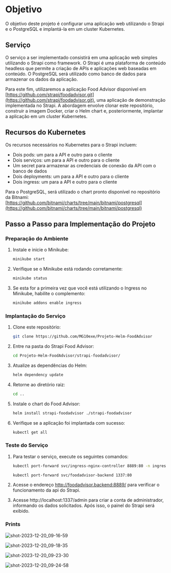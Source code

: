 # Objetivo

O objetivo deste projeto é configurar uma aplicação web utilizando o Strapi e o PostgreSQL e implantá-la em um cluster Kubernetes.

## Serviço

O serviço a ser implementado consistirá em uma aplicação web simples utilizando o Strapi como framework. O Strapi é uma plataforma de conteúdo headless que permite a criação de APIs e aplicações web baseadas em conteúdo. O PostgreSQL será utilizado como banco de dados para armazenar os dados da aplicação.

Para este fim, utilizaremos a aplicação Food Advisor disponível em [https://github.com/strapi/foodadvisor.git](https://github.com/strapi/foodadvisor.git), uma aplicação de demonstração implementada no Strapi. A abordagem envolve clonar este repositório, construir a imagem Docker, criar o Helm chart e, posteriormente, implantar a aplicação em um cluster Kubernetes.

## Recursos do Kubernetes

Os recursos necessários no Kubernetes para o Strapi incluem:

- Dois pods: um para a API e outro para o cliente
- Dois serviços: um para a API e outro para o cliente
- Um secret para armazenar as credenciais de conexão da API com o banco de dados
- Dois deployments: um para a API e outro para o cliente
- Dois ingress: um para a API e outro para o cliente

Para o PostgreSQL, será utilizado o chart pronto disponível no repositório da Bitnami: [https://github.com/bitnami/charts/tree/main/bitnami/postgresql](https://github.com/bitnami/charts/tree/main/bitnami/postgresql)

## Passo a Passo para Implementação do Projeto

### Preparação do Ambiente

1. Instale e inicie o Minikube:
   ```bash
   minikube start
   ```
2. Verifique se o Minikube está rodando corretamente:
    ```bash
    minikube status
    ```
3. Se esta for a primeira vez que você está utilizando o Ingress no Minikube, habilite o complemento:
    ```bash
    minikube addons enable ingress
    ```

### Implantação do Serviço

1. Clone este repositório:
   ```bash
   git clone https://github.com/MG10exe/Projeto-Helm-FoodAdvisor
   ```
2. Entre na pasta do Strapi Food Advisor:
    ```bash
    cd Projeto-Helm-FoodAdvisor/strapi-foodadvisor/
    ```
3. Atualize as dependências do Helm:
    ```bash
    helm dependency update
    ```
4. Retorne ao diretório raiz:
    ```bash
    cd ..
    ```
5. Instale o chart do Food Advisor:
    ```bash
    helm install strapi-foodadvisor ./strapi-foodadvisor
    ```
6. Verifique se a aplicação foi implantada com sucesso:
    ```bash
    kubectl get all
    ```

### Teste do Serviço

1. Para testar o serviço, execute os seguintes comandos:
   ```bash
   kubectl port-forward svc/ingress-nginx-controller 8889:80 -n ingress-nginx
   ```

    ```bash
    kubectl port-forward svc/foodadvisor-backend 1337:80
    ```
2. Acesse o endereço http://foodadvisor.backend:8889/ para verificar o funcionamento da api do Strapi.

3. Acesse http://localhost:1337/admin para criar a conta de administrador, informando os dados solicitados. Após isso, o painel do Strapi será exibido.

### Prints

![shot-2023-12-20_09-16-59](https://github.com/MG10exe/Projeto-Helm-FoodAdvisor/assets/61914401/bd9c6c21-a534-48cb-81c1-95a3bd4c0db3)

![shot-2023-12-20_09-18-35](https://github.com/MG10exe/Projeto-Helm-FoodAdvisor/assets/61914401/c21badf7-db29-4c1e-8aa9-7f91c5d88981)

![shot-2023-12-20_09-23-30](https://github.com/MG10exe/Projeto-Helm-FoodAdvisor/assets/61914401/3088575d-6734-4c9d-b0ac-6c6afecbc46c)

![shot-2023-12-20_09-24-58](https://github.com/MG10exe/Projeto-Helm-FoodAdvisor/assets/61914401/06caf247-067a-4eba-a8bb-0919d96381ce)
